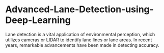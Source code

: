 # Advanced-Lane-Detection-using-Deep-Learning
Lane detection is a vital application of environmental perception, which utilizes cameras or LIDAR to identify lane lines or lane areas. In recent years, remarkable advancements have been made in detecting accuracy. 

